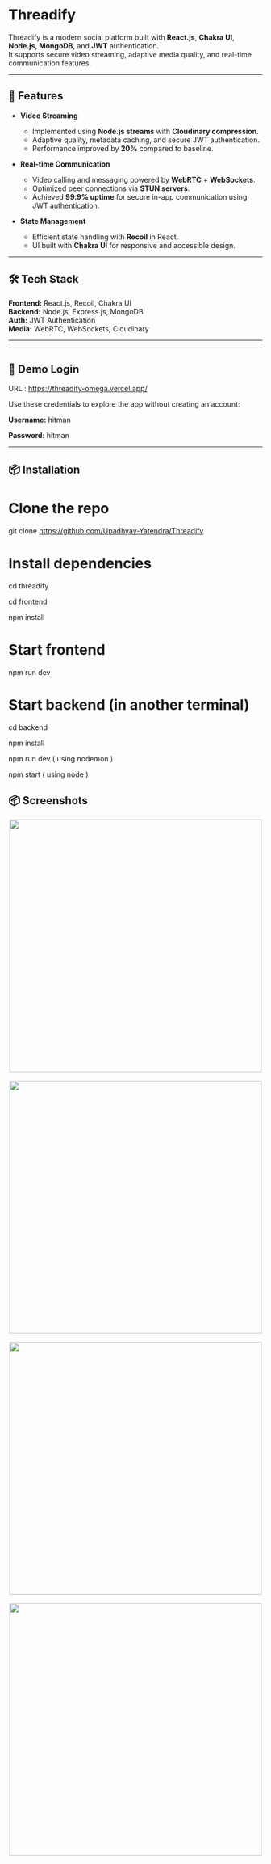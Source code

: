 # Threadify

Threadify is a modern social platform built with **React.js**, **Chakra UI**, **Node.js**, **MongoDB**, and **JWT** authentication.  
It supports secure video streaming, adaptive media quality, and real-time communication features.

---

## 🚀 Features

- **Video Streaming**  
  - Implemented using **Node.js streams** with **Cloudinary compression**.  
  - Adaptive quality, metadata caching, and secure JWT authentication.  
  - Performance improved by **20%** compared to baseline.

- **Real-time Communication**  
  - Video calling and messaging powered by **WebRTC** + **WebSockets**.  
  - Optimized peer connections via **STUN servers**.  
  - Achieved **99.9% uptime** for secure in-app communication using JWT authentication.

- **State Management**  
  - Efficient state handling with **Recoil** in React.  
  - UI built with **Chakra UI** for responsive and accessible design.

---

## 🛠 Tech Stack

**Frontend:** React.js, Recoil, Chakra UI  
**Backend:** Node.js, Express.js, MongoDB  
**Auth:** JWT Authentication  
**Media:** WebRTC, WebSockets, Cloudinary  

---
---

## 🔑 Demo Login
URL : https://threadify-omega.vercel.app/

Use these credentials to explore the app without creating an account:

**Username:** hitman

**Password:** hitman

---

## 📦 Installation


# Clone the repo
git clone https://github.com/Upadhyay-Yatendra/Threadify

# Install dependencies

cd threadify

cd frontend 

npm install

# Start frontend
npm run dev

# Start backend (in another terminal)

cd backend

npm install

npm run dev ( using nodemon )

npm start ( using node )

## 📦 Screenshots  

<p align="center">
  <img src="https://raw.githubusercontent.com/Upadhyay-Yatendra/Threadify/main/frontend/src/assets/Screenshots/Home.png" width="500" />
  <br/><br/>
  <img src="https://raw.githubusercontent.com/Upadhyay-Yatendra/Threadify/main/frontend/src/assets/Screenshots/User.png" width="500" />
  <br/><br/>
  <img src="https://raw.githubusercontent.com/Upadhyay-Yatendra/Threadify/main/frontend/src/assets/Screenshots/Post.png" width="500" />
  <br/><br/>
  <img src="https://raw.githubusercontent.com/Upadhyay-Yatendra/Threadify/main/frontend/src/assets/Screenshots/Chat.png" width="500" />
</p>

